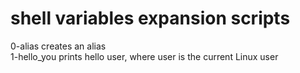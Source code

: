 # shell variables expansion scripts
0-alias creates an alias<br>
1-hello_you prints hello user, where user is the current Linux user<br>

